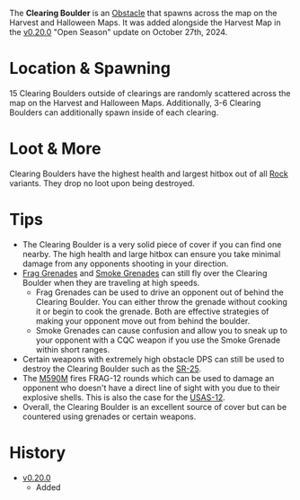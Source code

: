 <Mode />

The **Clearing Boulder** is an [Obstacle](/obstacles) that spawns across the map on the Harvest and Halloween Maps. It was added alongside the Harvest Map in the [v0.20.0](https://github.com/HasangerGames/suroi/releases/tag/v0.20.0) "Open Season" update on October 27th, 2024. 
# Location & Spawning

15 Clearing Boulders outside of clearings are randomly scattered across the map on the Harvest and Halloween Maps. Additionally, 3-6 Clearing Boulders can additionally spawn inside of each clearing.

# Loot & More

Clearing Boulders have the highest health and largest hitbox out of all [Rock](/obstacles/rock) variants. They drop no loot upon being destroyed.

# Tips

- The Clearing Boulder is a very solid piece of cover if you can find one nearby. The high health and large hitbox can ensure you take minimal damage from any opponents shooting in your direction.
- [Frag Grenades](/weapons/throwables/frag_grenade) and [Smoke Grenades](/weapons/throwables/smoke_grenade) can still fly over the Clearing Boulder when they are traveling at high speeds.
  - Frag Grenades can be used to drive an opponent out of behind the Clearing Boulder. You can either throw the grenade without cooking it or begin to cook the grenade. Both are effective strategies of making your opponent move out from behind the boulder.
  - Smoke Grenades can cause confusion and allow you to sneak up to your opponent with a CQC weapon if you use the Smoke Grenade within short ranges.
- Certain weapons with extremely high obstacle DPS can still be used to destroy the Clearing Boulder such as the [SR-25](/weapons/guns/sr25).
- The [M590M](/weapons/guns/m590m) fires FRAG-12 rounds which can be used to damage an opponent who doesn't have a direct line of sight with you due to their explosive shells. This is also the case for the [USAS-12](/weapons/guns/usas12).
- Overall, the Clearing Boulder is an excellent source of cover but can be countered using grenades or certain weapons.

# History
- [v0.20.0](https://github.com/HasangerGames/suroi/releases/tag/v0.20.0)
  - Added 